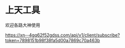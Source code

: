 # 上天工具
欢迎各路大神使用

https://xn--4gq62f52gdss.com/api/v1/client/subscribe?token=7898151b98f38fa5d00a7869c70a463b

